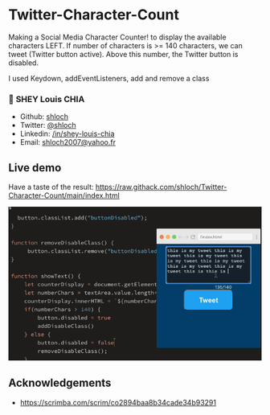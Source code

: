 # Twitter-Character-Count

Making a Social Media Character Counter!  to display the available characters LEFT.
If number of characters is >= 140 characters, we can tweet (Twitter button active). Above this number, the Twitter button is disabled.

I used Keydown, addEventListeners, add and remove a class


### 👤 **SHEY Louis CHIA**

- Github: [shloch](https://github.com/shloch)
- Twitter: [@shloch](https://twitter.com/shloch)
- Linkedin: [/in/shey-louis-chia](https://www.linkedin.com/in/shey-louis-chia)
- Email: shloch2007@yahoo.fr

## Live demo
Have a taste of the result:
https://raw.githack.com/shloch/Twitter-Character-Count/main/index.html

![alt text](https://github.com/shloch/Twitter-Character-Count/blob/main/tweeter.gif)

## Acknowledgements
- https://scrimba.com/scrim/co2894baa8b34cade34b93291